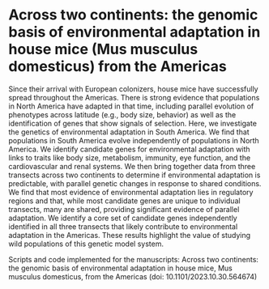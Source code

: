 # Across two continents: the genomic basis of environmental adaptation in house mice (Mus musculus domesticus) from the Americas

Since their arrival with European colonizers, house mice have successfully spread throughout the Americas. There is strong evidence that populations in North America have adapted in that time, including parallel evolution of phenotypes across latitude (e.g., body size, behavior) as well as the identification of genes that show signals of selection.  Here, we investigate the genetics of environmental adaptation in South America. We find that populations in South America evolve independently of populations in North America.  We identify candidate genes for environmental adaptation with links to traits like body size, metabolism, immunity, eye function, and the cardiovascular and renal systems.  We then bring together data from three transects across two continents to determine if environmental adaptation is predictable, with parallel genetic changes in response to shared conditions. We find that most evidence of environmental adaptation lies in regulatory regions and that, while most candidate genes are unique to individual transects, many are shared, providing significant evidence of parallel adaptation.  We identify a core set of candidate genes independently identified in all three transects that likely contribute to environmental adaptation in the Americas. These results highlight the value of studying wild populations of this genetic model system. 


Scripts and code implemented for the manuscripts: Across two continents: the genomic basis of environmental adaptation in house mice, Mus musculus domesticus, from the Americas (doi: 10.1101/2023.10.30.564674)
